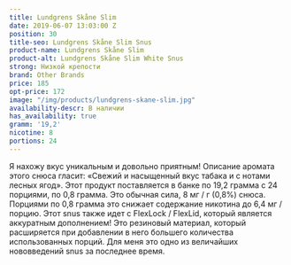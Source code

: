 ```yaml
---
title: Lundgrens Skåne Slim
date: 2019-06-07 13:03:00 Z
position: 30
title-seo: Lundgrens Skåne Slim Snus
product-name: Lundgrens Skåne Slim
product-alt: Lundgrens Skåne Slim White Snus
strong: Низкой крепости
brand: Other Brands
price: 185
opt-price: 172
image: "/img/products/lundgrens-skane-slim.jpg"
availability-descr: В наличии
has_availability: true
gramm: '19,2'
nicotine: 8
portions: 24
---
```


Я нахожу вкус уникальным и довольно приятным!
Описание аромата этого снюса гласит: «Свежий и насыщенный вкус табака и с нотами лесных ягод». Этот продукт поставляется в банке по 19,2 грамма с 24 порциями, по 0,8 грамма. Это обычная сила, 8 мг / г (0,8%) снюса. Порциями по 0,8 грамма это снижает содержание никотина до 6,4 мг / порцию.
Этот snus также идет с FlexLock / FlexLid, который является аккуратным дополнением! Это резиновый материал, который расширяется при добавлении в него большего количества использованных порций. Для меня это одно из величайших нововведений snus за последнее время.